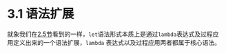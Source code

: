 # 3.1 语法扩展

就象我们在[2.5节](chapter02/2-5.md)看到的一样，`let`语法形式本质上是通过`lambda`表达式及过程应用定义出来的一个语法扩展，`lambda` 表达式以及过程应用两者都属于核心语法。
